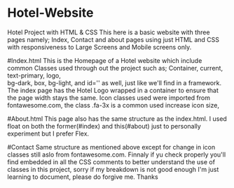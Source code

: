 # Hotel-Website
Hotel Project with HTML &amp; CSS
This here is a basic website with three pages namely; Index, Contact and about pages using just HTML and CSS with responsiveness to Large Screens and Mobile screens only.


#Index.html
This is the Homepage of a Hotel website which include common Classes used through out the project such as;
Container, 
current, 
text-primary, 
logo,  
bg-dark, 
box, 
bg-light, 
and id='' as well,
just like we'll  find in a framework.
The index page has the Hotel Logo wrapped in a container to ensure that the page width stays the same. Icon classes used were imported from fontawesome.com, 
the class .fa-3x is a common used increase icon size,

#About.html
This page also has the same structure as the index.html. I used float on both the former(#index) and this(#about) just to personally experiment but I prefer Flex.


#Contact
Same structure as mentioned above except for change in icon classes still aslo from fontawesome.com.
Finnaly if yu check properly you'll find embedded in all the CSS comments to better understand the use of classes in this project, sorry if my breakdown is not good enough I'm just learning to document, please do forgive me. Thanks
